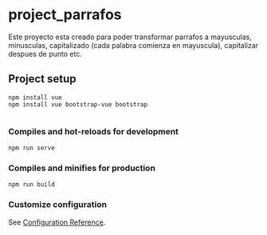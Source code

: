 # project_parrafos
Este proyecto esta creado para poder transformar parrafos a mayusculas, minusculas, capitalizado (cada palabra comienza en mayuscula), capitalizar despues de punto etc.

## Project setup
```
npm install vue
npm install vue bootstrap-vue bootstrap


```

### Compiles and hot-reloads for development
```
npm run serve
```

### Compiles and minifies for production
```
npm run build
```

### Customize configuration
See [Configuration Reference](https://cli.vuejs.org/config/).
